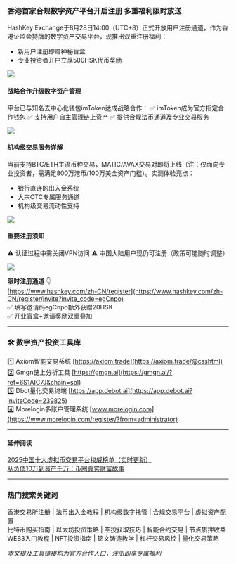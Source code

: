 ### 香港首家合规数字资产平台开启注册 多重福利限时放送
HashKey Exchange于8月28日14:00（UTC+8）正式开放用户注册通道，作为香港证监会持牌的数字资产交易平台，现推出双重注册福利：
- 新用户注册即赠神秘盲盒
- 专业投资者开户立享500HSK代币奖励

![](https://ac63e02.webp.li/hashkey001.png)

#### 战略合作升级数字资产管理
平台已与知名去中心化钱包imToken达成战略合作：
✅ imToken成为官方指定合作钱包
✅ 支持用户自主管理链上资产
✅ 提供合规法币通道及专业交易服务

![](https://ac63e02.webp.li/hashkey002.png)

#### 机构级交易服务详解
当前支持BTC/ETH主流币种交易，MATIC/AVAX交易对即将上线（注：仅面向专业投资者，需满足800万港币/100万美金资产门槛）。实测体验亮点：
- 银行直连的出入金系统
- 大宗OTC专属服务通道
- 机构级交易流动性支持

![](https://ac63e02.webp.li/hashkey003.png)

#### 重要注册须知
⚠️ 认证过程中需关闭VPN访问
⚠️ 中国大陆用户现仍可注册（政策可能随时调整）

![](https://ac63e02.webp.li/hashkey004.png)

**限时注册通道** 👇  
[https://www.hashkey.com/zh-CN/register](https://www.hashkey.com/zh-CN/register/invite?invite_code=egCnpo)  
✅ 填写邀请码egCnpo额外获赠20HSK  
✅ 开业盲盒+邀请奖励双重叠加  

---

### 🛠️ 数字资产投资工具库
1️⃣ Axiom智能交易系统 [https://axiom.trade](https://axiom.trade/@csshtml)  
2️⃣ Gmgn链上分析工具 [https://gmgn.ai](https://gmgn.ai/?ref=6S1AIC7J&chain=sol)  
3️⃣ Dbot量化交易终端 [https://app.debot.ai](https://app.debot.ai?inviteCode=239825)  
4️⃣ Morelogin多账户管理系统 [www.morelogin.com](https://www.morelogin.com/register/?from=administrator)  

---

#### 延伸阅读
[2025中国十大虚拟币交易平台权威榜单（实时更新）](https://btc8848.com/top-10-exchanges/)  
[从负债10万到资产千万：币圈真实财富故事](https://heiyetouzi.xyz/biquanstory001/)  

---

### 热门搜索关键词
香港交易所注册 | 法币出入金教程 | 机构级数字托管 | 合规交易平台 | 虚拟资产配置  
比特币购买指南 | 以太坊投资策略 | 空投获取技巧 | 智能合约交易 | 节点质押收益  
WEB3入门教程 | NFT投资指南 | 铭文铸造教学 | 杠杆交易风控 | 量化交易策略  

*本文提及工具链接均为官方合作入口，注册即享专属福利*